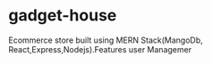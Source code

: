 # gadget-house
Ecommerce store built using MERN Stack(MangoDb, React,Express,Nodejs).Features user Managemer
